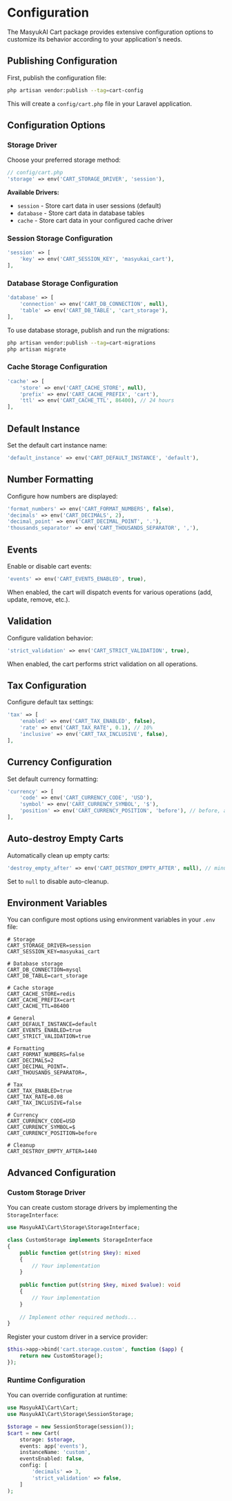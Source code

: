 # Configuration

The MasyukAI Cart package provides extensive configuration options to customize its behavior according to your application's needs.

## Publishing Configuration

First, publish the configuration file:

```bash
php artisan vendor:publish --tag=cart-config
```

This will create a `config/cart.php` file in your Laravel application.

## Configuration Options

### Storage Driver

Choose your preferred storage method:

```php
// config/cart.php
'storage' => env('CART_STORAGE_DRIVER', 'session'),
```

**Available Drivers:**
- `session` - Store cart data in user sessions (default)
- `database` - Store cart data in database tables
- `cache` - Store cart data in your configured cache driver

### Session Storage Configuration

```php
'session' => [
    'key' => env('CART_SESSION_KEY', 'masyukai_cart'),
],
```

### Database Storage Configuration

```php
'database' => [
    'connection' => env('CART_DB_CONNECTION', null),
    'table' => env('CART_DB_TABLE', 'cart_storage'),
],
```

To use database storage, publish and run the migrations:

```bash
php artisan vendor:publish --tag=cart-migrations
php artisan migrate
```

### Cache Storage Configuration

```php
'cache' => [
    'store' => env('CART_CACHE_STORE', null),
    'prefix' => env('CART_CACHE_PREFIX', 'cart'),
    'ttl' => env('CART_CACHE_TTL', 86400), // 24 hours
],
```

## Default Instance

Set the default cart instance name:

```php
'default_instance' => env('CART_DEFAULT_INSTANCE', 'default'),
```

## Number Formatting

Configure how numbers are displayed:

```php
'format_numbers' => env('CART_FORMAT_NUMBERS', false),
'decimals' => env('CART_DECIMALS', 2),
'decimal_point' => env('CART_DECIMAL_POINT', '.'),
'thousands_separator' => env('CART_THOUSANDS_SEPARATOR', ','),
```

## Events

Enable or disable cart events:

```php
'events' => env('CART_EVENTS_ENABLED', true),
```

When enabled, the cart will dispatch events for various operations (add, update, remove, etc.).

## Validation

Configure validation behavior:

```php
'strict_validation' => env('CART_STRICT_VALIDATION', true),
```

When enabled, the cart performs strict validation on all operations.

## Tax Configuration

Configure default tax settings:

```php
'tax' => [
    'enabled' => env('CART_TAX_ENABLED', false),
    'rate' => env('CART_TAX_RATE', 0.1), // 10%
    'inclusive' => env('CART_TAX_INCLUSIVE', false),
],
```

## Currency Configuration

Set default currency formatting:

```php
'currency' => [
    'code' => env('CART_CURRENCY_CODE', 'USD'),
    'symbol' => env('CART_CURRENCY_SYMBOL', '$'),
    'position' => env('CART_CURRENCY_POSITION', 'before'), // before, after
],
```

## Auto-destroy Empty Carts

Automatically clean up empty carts:

```php
'destroy_empty_after' => env('CART_DESTROY_EMPTY_AFTER', null), // minutes
```

Set to `null` to disable auto-cleanup.

## Environment Variables

You can configure most options using environment variables in your `.env` file:

```env
# Storage
CART_STORAGE_DRIVER=session
CART_SESSION_KEY=masyukai_cart

# Database storage
CART_DB_CONNECTION=mysql
CART_DB_TABLE=cart_storage

# Cache storage  
CART_CACHE_STORE=redis
CART_CACHE_PREFIX=cart
CART_CACHE_TTL=86400

# General
CART_DEFAULT_INSTANCE=default
CART_EVENTS_ENABLED=true
CART_STRICT_VALIDATION=true

# Formatting
CART_FORMAT_NUMBERS=false
CART_DECIMALS=2
CART_DECIMAL_POINT=.
CART_THOUSANDS_SEPARATOR=,

# Tax
CART_TAX_ENABLED=true
CART_TAX_RATE=0.08
CART_TAX_INCLUSIVE=false

# Currency
CART_CURRENCY_CODE=USD
CART_CURRENCY_SYMBOL=$
CART_CURRENCY_POSITION=before

# Cleanup
CART_DESTROY_EMPTY_AFTER=1440
```

## Advanced Configuration

### Custom Storage Driver

You can create custom storage drivers by implementing the `StorageInterface`:

```php
use MasyukAI\Cart\Storage\StorageInterface;

class CustomStorage implements StorageInterface
{
    public function get(string $key): mixed
    {
        // Your implementation
    }
    
    public function put(string $key, mixed $value): void
    {
        // Your implementation  
    }
    
    // Implement other required methods...
}
```

Register your custom driver in a service provider:

```php
$this->app->bind('cart.storage.custom', function ($app) {
    return new CustomStorage();
});
```

### Runtime Configuration

You can override configuration at runtime:

```php
use MasyukAI\Cart\Cart;
use MasyukAI\Cart\Storage\SessionStorage;

$storage = new SessionStorage(session());
$cart = new Cart(
    storage: $storage,
    events: app('events'),
    instanceName: 'custom',
    eventsEnabled: false,
    config: [
        'decimals' => 3,
        'strict_validation' => false,
    ]
);
```
